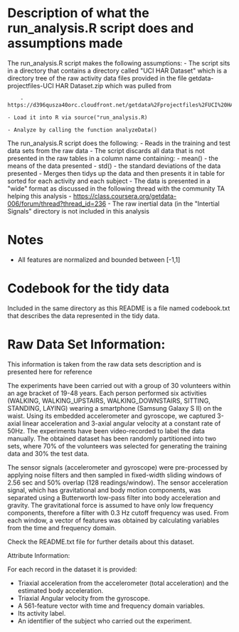 Description of what the run_analysis.R script does and assumptions made
=======================================================================

The run_analysis.R script makes the following assumptions:
    - The script sits in a directory that contains a directory called "UCI HAR Dataset" which is a directory tree of the raw activity data files provided in the file getdata-projectfiles-UCI HAR Dataset.zip which was pulled from
    
        - https://d396qusza40orc.cloudfront.net/getdata%2Fprojectfiles%2FUCI%20HAR%20Dataset.zip  
        
    - Load it into R via source("run_analysis.R)
    
    - Analyze by calling the function analyzeData()
    

The run_analysis.R script does the following:
    - Reads in the training and test data sets from the raw data
    - The script discards all data that is not presented in the raw tables in a column name containing:
        - mean() - the means of the data presented
        - std() - the standard deviations of the data presented
    - Merges then tidys up the data and then presents it in table for sorted for each activity and each subject
        - The data is presented in a "wide" format as discussed in the following thread with the community TA helping this analysis
        - https://class.coursera.org/getdata-006/forum/thread?thread_id=236 
    - The raw inertial data (in the "Intertial Signals" directory is not included in this analysis

Notes
=====

- All features are normalized and bounded between [-1,1]  

Codebook for the tidy data
==========================

Included in the same directory as this README is a file named codebook.txt that describes the data represented in the tidy data.


Raw Data Set Information:
=========================

This information is taken from the raw data sets description and is presented here for reference

The experiments have been carried out with a group of 30 volunteers within an age bracket of 19-48 years. Each person performed six activities (WALKING, WALKING_UPSTAIRS, WALKING_DOWNSTAIRS, SITTING, STANDING, LAYING) wearing a smartphone (Samsung Galaxy S II) on the waist. Using its embedded accelerometer and gyroscope, we captured 3-axial linear acceleration and 3-axial angular velocity at a constant rate of 50Hz. The experiments have been video-recorded to label the data manually. The obtained dataset has been randomly partitioned into two sets, where 70% of the volunteers was selected for generating the training data and 30% the test data. 

The sensor signals (accelerometer and gyroscope) were pre-processed by applying noise filters and then sampled in fixed-width sliding windows of 2.56 sec and 50% overlap (128 readings/window). The sensor acceleration signal, which has gravitational and body motion components, was separated using a Butterworth low-pass filter into body acceleration and gravity. The gravitational force is assumed to have only low frequency components, therefore a filter with 0.3 Hz cutoff frequency was used. From each window, a vector of features was obtained by calculating variables from the time and frequency domain. 

Check the README.txt file for further details about this dataset.


Attribute Information:

For each record in the dataset it is provided: 
- Triaxial acceleration from the accelerometer (total acceleration) and the estimated body acceleration. 
- Triaxial Angular velocity from the gyroscope. 
- A 561-feature vector with time and frequency domain variables. 
- Its activity label. 
- An identifier of the subject who carried out the experiment.




